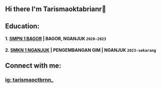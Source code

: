 ## Hi there I'm Tarismaoktabrianr👋

<!--
**tarismaoktabrianr/tarismaoktabrianr** is a ✨ _special_ ✨ repository because its `README.md` (this file) appears on your GitHub profile.

Here are some ideas to get you started:

- 🔭 I’m currently working on ...
- 🌱 I’m currently learning ...
- 👯 I’m looking to collaborate on ...
- 🤔 I’m looking for help with ...
- 💬 Ask me about ...
- 📫 How to reach me: ...
- 😄 Pronouns: ...
- ⚡ Fun fact: ...
-->
## Education:

#### 1. [SMPN 1 BAGOR](https://smpn1bagor.sch.id) | BAGOR, NGANJUK `2020-2023` 
#### 2. [SMKN 1 NGANJUK](https://smkn1nganjuk.sch.id) | PENGEMBANGAN GIM | NGANJUK `2023-sekarang`

## Connect with me:

### [ig: tarismaoctbrnn_](https://www.instagram.com/tarrismaoctbrnn_?igsh=MXBpYmhva3cwM25pNA==)


   

